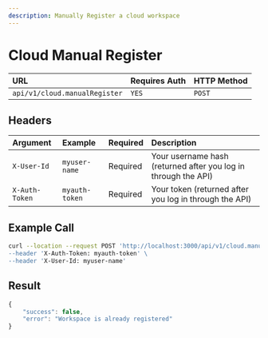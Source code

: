 ```yaml
---
description: Manually Register a cloud workspace
---
```


# Cloud Manual Register

| URL | Requires Auth | HTTP Method |
| :--- | :--- | :--- |
| `api/v1/cloud.manualRegister` | `YES` | `POST` |

## Headers

| Argument | Example | Required | Description |
| :--- | :--- | :--- | :--- |
| `X-User-Id` | `myuser-name` | Required | Your username hash \(returned after you log in through the API\) |
| `X-Auth-Token` | `myauth-token` | Required | Your token \(returned after you log in through the API\) |

## Example Call

```bash
curl --location --request POST 'http://localhost:3000/api/v1/cloud.manualRegister\
--header 'X-Auth-Token: myauth-token' \
--header 'X-User-Id: myuser-name'
```

## Result

```javascript
{
    "success": false,
    "error": "Workspace is already registered"
}
```

